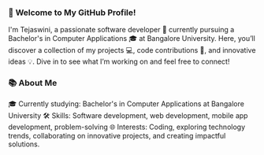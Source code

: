 ### 👋 **Welcome to My GitHub Profile!**
I'm Tejaswini, a passionate software developer 🌟 currently pursuing a Bachelor's in Computer Applications 🎓 at Bangalore University. Here, you’ll discover a collection of my projects 💻, code contributions 📝, and innovative ideas 💡. Dive in to see what I’m working on and feel free to connect!

### 📚 **About Me**
🎓 Currently studying: Bachelor's in Computer Applications at Bangalore University
🛠️ Skills: Software development, web development, mobile app development, problem-solving
🌐 Interests: Coding, exploring technology trends, collaborating on innovative projects, and creating impactful solutions.
